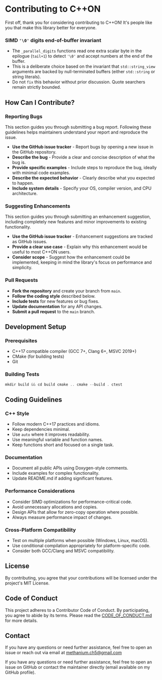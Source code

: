 # Contributing to C++ON

First off, thank you for considering contributing to C++ON! It's people like you that make this library better for everyone.

### SIMD `'\0'` digits end-of-buffer invariant

- The `_parallel_digits` functions read one extra scalar byte in the epilogue
  (`tail+1`) to detect `'\0'` and accept numbers at the end of the buffer.
- This is a deliberate choice based on the invariant that `std::string_view` arguments
  are backed by null-terminated buffers (either `std::string` or string literals).
- Do not `fix` this behavior without prior discussion. Quote searchers remain strictly bounded.

## How Can I Contribute?

### Reporting Bugs

This section guides you through submitting a bug report. Following these guidelines helps maintainers understand your report and reproduce the issue.

- **Use the GitHub issue tracker** - Report bugs by opening a new issue in the GitHub repository.
- **Describe the bug** - Provide a clear and concise description of what the bug is.
- **Provide specific examples** - Include steps to reproduce the bug, ideally with minimal code examples.
- **Describe the expected behavior** - Clearly describe what you expected to happen.
- **Include system details** - Specify your OS, compiler version, and CPU architecture.

### Suggesting Enhancements

This section guides you through submitting an enhancement suggestion, including completely new features and minor improvements to existing functionality.

- **Use the GitHub issue tracker** - Enhancement suggestions are tracked as GitHub issues.
- **Provide a clear use case** - Explain why this enhancement would be useful to most C++ON users.
- **Consider scope** - Suggest how the enhancement could be implemented, keeping in mind the library's focus on performance and simplicity.

### Pull Requests

- **Fork the repository** and create your branch from `main`.
- **Follow the coding style** described below.
- **Include tests** for new features or bug fixes.
- **Update documentation** for any API changes.
- **Submit a pull request** to the `main` branch.

## Development Setup

### Prerequisites

- C++17 compatible compiler (GCC 7+, Clang 6+, MSVC 2019+)
- CMake (for building tests)
- Git

### Building Tests

```cpp
mkdir build && cd build cmake .. cmake --build . ctest
```

## Coding Guidelines

### C++ Style

- Follow modern C++17 practices and idioms.
- Keep dependencies minimal.
- Use `auto` where it improves readability.
- Use meaningful variable and function names.
- Keep functions short and focused on a single task.

### Documentation

- Document all public APIs using Doxygen-style comments.
- Include examples for complex functionality.
- Update README.md if adding significant features.

### Performance Considerations

- Consider SIMD optimizations for performance-critical code.
- Avoid unnecessary allocations and copies.
- Design APIs that allow for zero-copy operation where possible.
- Always measure performance impact of changes.

### Cross-Platform Compatibility

- Test on multiple platforms when possible (Windows, Linux, macOS).
- Use conditional compilation appropriately for platform-specific code.
- Consider both GCC/Clang and MSVC compatibility.

## License

By contributing, you agree that your contributions will be licensed under the project's MIT License.

## Code of Conduct

This project adheres to a Contributor Code of Conduct. By participating, you agree to abide by its terms.
Please read the [CODE_OF_CONDUCT.md](./docs/CODE_OF_CONDUCT.md) for more details.

## Contact

If you have any questions or need further assistance, feel free to open an issue or reach out via email at methanium.ch5@gmail.com

If you have any questions or need further assistance, feel free to open an issue on GitHub or contact the maintainer directly (email available on my GitHub profile).

